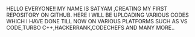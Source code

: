 HELLO EVERYONE!! MY NAME IS SATYAM ,CREATING MY FIRST REPOSITORY ON GITHUB. HERE I WILL BE UPLOADING VARIOUS CODES WHICH I HAVE DONE TILL NOW ON VARIOUS PLATFORMS SUCH AS VS CODE,TURBO C++,HACKERRANK,CODECHEFS AND MANY MORE..


